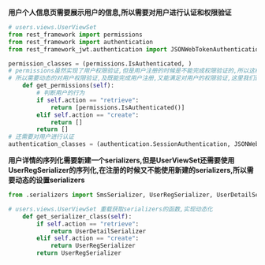 **用户个人信息页需要展示用户的信息,所以需要对用户进行认证和权限验证**

```python
# users.views.UserViewSet
from rest_framework import permissions
from rest_framework import authentication
from rest_framework_jwt.authentication import JSONWebTokenAuthentication

permission_classes = (permissions.IsAuthenticated, )
# permissions虽然实现了用户权限验证,但是用户注册的时候是不能完成权限验证的,所以这样写不合理,
# 所以需要动态的对用户权限验证,及既能完成用户注册,又能满足对用户的权限验证,这里我们通过重写get_permissions来实现
    def get_permissions(self):
        # 判断用户的行为
        if self.action == "retrieve":
            return [permissions.IsAuthenticated()]
        elif self.action == "create":
            return []
        return []
# 还需要对用户进行认证
authentication_classes = (authentication.SessionAuthentication, JSONWebTokenAuthentication)

```

**用户详情的序列化需要新建一个serializers,但是UserViewSet还需要使用UserRegSerializer的序列化,在注册的时候又不能使用新建的serializers,所以需要动态的设置serializers**

```python
from .serializers import SmsSerializer, UserRegSerializer, UserDetailSerializer

# users.views.UserViewSet 重载获取serializers的函数,实现动态化 
    def get_serializer_class(self):
        if self.action == "retrieve":
            return UserDetailSerializer
        elif self.action == "create":
            return UserRegSerializer
        return UserRegSerializer
```
